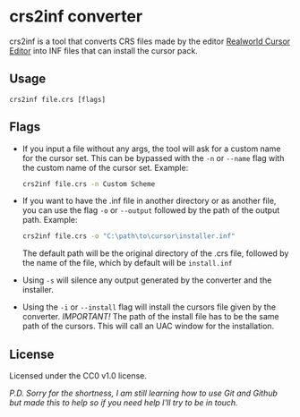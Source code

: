 # crs2inf converter
crs2inf is a tool that converts CRS files made by the editor [Realworld Cursor Editor] into INF files that can install the cursor pack.
## Usage
```batch
crs2inf file.crs [flags]
```
## Flags
- If you input a file without any args, the tool will ask for a custom name for the cursor set. This can be bypassed with the `-n` or `--name` flag with the custom name of the cursor set. Example:
    ```sh
    crs2inf file.crs -n Custom Scheme
    ```
- If you want to have the .inf file in another directory or as another file, you can use the flag `-o` or `--output` followed by the path of the output path. Example:
    ```sh
    crs2inf file.crs -o "C:\path\to\cursor\installer.inf"
    ```
    The default path will be the original directory of the .crs file, followed by the name of the file, which by default will be `install.inf`

- Using `-s` will silence any output generated by the converter and the installer.
    
- Using the `-i` or `--install` flag will install the cursors file given by the converter. _IMPORTANT!_ The path of the install file has to be the same path of the cursors. This will call an UAC window for the installation.

## License
Licensed under the CC0 v1.0 license.

[Realworld Cursor Editor]: <https://www.rw-designer.com/cursor-maker>

_P.D. Sorry for the shortness, I am still learning how to use Git and Github but made this to help so if you need help I'll try to be in touch._
